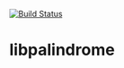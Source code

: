 [![Build
Status](https://travis-ci.org/mckinsel/libpalindrome.svg?branch=master)](https://travis-ci.org/mckinsel/libpalindrome)

# libpalindrome
